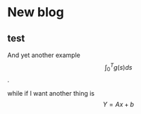 <script src="https://cdn.mathjax.org/mathjax/latest/MathJax.js?config=TeX-AMS-MML_HTMLorMML" type="text/javascript"></script>
# New blog

## test

And yet another example $$\int_0^T g(s)ds$$.

while if I want another thing is
$$
Y = Ax + b
$$
